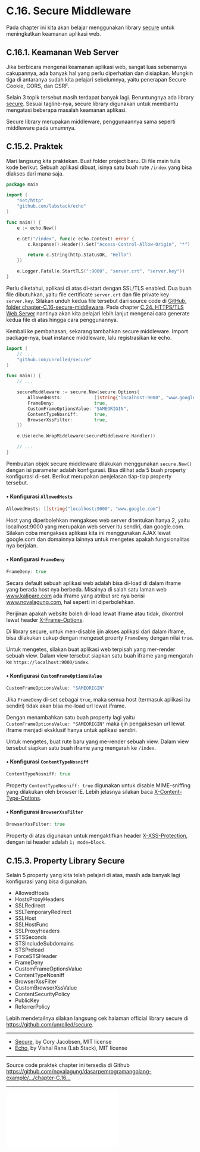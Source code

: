 # C.16. Secure Middleware

Pada chapter ini kita akan belajar menggunakan library [secure](https://github.com/unrolled/secure) untuk meningkatkan keamanan aplikasi web.

## C.16.1. Keamanan Web Server

Jika berbicara mengenai keamanan aplikasi web, sangat luas sebenarnya cakupannya, ada banyak hal yang perlu diperhatian dan disiapkan. Mungkin tiga di antaranya sudah kita pelajari sebelumnya, yaitu penerapan Secure Cookie, CORS, dan CSRF.

Selain 3 topik tersebut masih terdapat banyak lagi. Beruntungnya ada library [secure](https://github.com/unrolled/secure). Sesuai tagline-nya, secure library digunakan untuk membantu mengatasi beberapa masalah keamanan aplikasi.

Secure library merupakan middleware, penggunaannya sama seperti middleware pada umumnya.

## C.15.2. Praktek

Mari langsung kita praktekan. Buat folder project baru. Di file main tulis kode berikut. Sebuah aplikasi dibuat, isinya satu buah rute `/index` yang bisa diakses dari mana saja.

```go
package main

import (
    "net/http"
    "github.com/labstack/echo"
)

func main() {
    e := echo.New()

    e.GET("/index", func(c echo.Context) error {
        c.Response().Header().Set("Access-Control-Allow-Origin", "*")

        return c.String(http.StatusOK, "Hello")
    })

    e.Logger.Fatal(e.StartTLS(":9000", "server.crt", "server.key"))
}
```

Perlu diketahui, aplikasi di atas di-start dengan SSL/TLS enabled. Dua buah file dibutuhkan, yaitu file certificate `server.crt` dan file private key `server.key`. Silakan unduh kedua file tersebut dari source code di
[GitHub, folder chapter-C.16-secure-middleware](https://github.com/novalagung/dasarpemrogramangolang-example/tree/master/chapter-C.16-secure-middleware). Pada chapter [C.24. HTTPS/TLS Web Server](/C-https-tls.html) nantinya akan kita pelajari lebih lanjut mengenai cara generate kedua file di atas hingga cara penggunannya.

Kembali ke pembahasan, sekarang tambahkan secure middleware. Import package-nya, buat instance middleware, lalu registrasikan ke echo.

```go
import (
    // ...
    "github.com/unrolled/secure"
)

func main() {
    // ...

    secureMiddleware := secure.New(secure.Options{
        AllowedHosts:            []string{"localhost:9000", "www.google.com"},
        FrameDeny:               true,
        CustomFrameOptionsValue: "SAMEORIGIN",
        ContentTypeNosniff:      true,
        BrowserXssFilter:        true,
    })

    e.Use(echo.WrapMiddleware(secureMiddleware.Handler))

    // ...
}
```

Pembuatan objek secure middleware dilakukan menggunakan `secure.New()` dengan isi parameter adalah konfigurasi. Bisa dilihat ada 5 buah property konfigurasi di-set. Berikut merupakan penjelasan tiap-tiap property tersebut.

#### • Konfigurasi `AllowedHosts`

```go
AllowedHosts: []string{"localhost:9000", "www.google.com"}
```

Host yang diperbolehkan mengakses web server ditentukan hanya 2, yaitu localhost:9000 yang merupakan web server itu sendiri, dan google.com. Silakan coba mengakses aplikasi kita ini menggunakan AJAX lewat google.com dan domainnya lainnya untuk mengetes apakah fungsionalitas nya berjalan.

#### • Konfigurasi `FrameDeny`

```go
FrameDeny: true
```

Secara default sebuah aplikasi web adalah bisa di-load di dalam iframe yang berada host nya berbeda. Misalnya di salah satu laman web www.kalipare.com ada iframe yang atribut src nya berisi www.novalagung.com, hal seperti ini diperbolehkan.

Perijinan apakah website boleh di-load lewat iframe atau tidak, dikontrol lewat header [X-Frame-Options](https://developer.mozilla.org/en-US/docs/Web/HTTP/Headers/X-Frame-Options).

Di library secure, untuk men-disable ijin akses aplikasi dari dalam iframe, bisa dilakukan cukup dengan mengeset proerty `FrameDeny` dengan nilai `true`.

Untuk mengetes, silakan buat aplikasi web terpisah yang mer-render sebuah view. Dalam view tersebut siapkan satu buah iframe yang mengarah ke `https://localhost:9000/index`.

#### • Konfigurasi `CustomFrameOptionsValue`

```go
CustomFrameOptionsValue: "SAMEORIGIN"
```

Jika `FrameDeny` di-set sebagai `true`, maka semua host (termasuk aplikasi itu sendiri) tidak akan bisa me-load url lewat iframe. 

Dengan menambahkan satu buah property lagi yaitu `CustomFrameOptionsValue: "SAMEORIGIN"` maka ijin pengaksesan url lewat iframe menjadi eksklusif hanya untuk aplikasi sendiri. 

Untuk mengetes, buat rute baru yang me-render sebuah view. Dalam view tersebut siapkan satu buah iframe yang mengarah ke `/index`.

#### • Konfigurasi `ContentTypeNosniff`

```go
ContentTypeNosniff: true
```

Property `ContentTypeNosniff: true` digunakan untuk disable MIME-sniffing yang dilakukan oleh browser IE. Lebih jelasnya silakan baca [X-Content-Type-Options](https://developer.mozilla.org/en-US/docs/Web/HTTP/Headers/X-Content-Type-Options).

#### • Konfigurasi `BrowserXssFilter`

```go
BrowserXssFilter: true
```

Property di atas digunakan untuk mengaktifkan header [X-XSS-Protection](https://developer.mozilla.org/en-US/docs/Web/HTTP/Headers/X-XSS-Protection), dengan isi header adalah `1; mode=block`.

## C.15.3. Property Library Secure

Selain 5 property yang kita telah pelajari di atas, masih ada banyak lagi konfigurasi yang bisa digunakan.

 - AllowedHosts
 - HostsProxyHeaders
 - SSLRedirect
 - SSLTemporaryRedirect
 - SSLHost
 - SSLHostFunc
 - SSLProxyHeaders
 - STSSeconds
 - STSIncludeSubdomains
 - STSPreload
 - ForceSTSHeader
 - FrameDeny
 - CustomFrameOptionsValue
 - ContentTypeNosniff
 - BrowserXssFilter
 - CustomBrowserXssValue
 - ContentSecurityPolicy
 - PublicKey
 - ReferrerPolicy

Lebih mendetailnya silakan langsung cek halaman official library secure di https://github.com/unrolled/secure.

---

 - [Secure](https://github.com/unrolled/secure), by Cory Jacobsen, MIT license
 - [Echo](https://github.com/labstack/echo), by Vishal Rana (Lab Stack), MIT license

---

<div class="source-code-link">
    <div class="source-code-link-message">Source code praktek chapter ini tersedia di Github</div>
    <a href="https://github.com/novalagung/dasarpemrogramangolang-example/tree/master/chapter-C.16-secure-middleware">https://github.com/novalagung/dasarpemrogramangolang-example/.../chapter-C.16...</a>
</div>

---

<iframe src="partial/ebooks.html" class="partial-ebooks-wrapper" frameborder="0" scrolling="no"></iframe>
